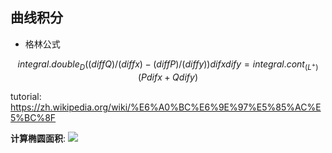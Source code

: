 ## 曲线积分

- 格林公式

$$integral.double_D ((diff Q) / (diff x) - (diff P) / (diff y)) dif x dif y = integral.cont_(L^+) (P dif x + Q dif y) $$

tutorial: https://zh.wikipedia.org/wiki/%E6%A0%BC%E6%9E%97%E5%85%AC%E5%BC%8F

**计算椭圆面积**:
![](https://telegraph-image-bhi.pages.dev/file/558029dccee4d9412e978.jpg)

